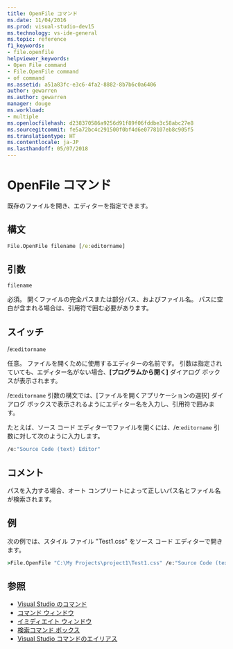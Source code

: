 ```yaml
---
title: OpenFile コマンド
ms.date: 11/04/2016
ms.prod: visual-studio-dev15
ms.technology: vs-ide-general
ms.topic: reference
f1_keywords:
- file.openfile
helpviewer_keywords:
- Open File command
- File.OpenFile command
- of command
ms.assetid: a51a83fc-e3c6-4fa2-8882-8b7b6c0a6406
author: gewarren
ms.author: gewarren
manager: douge
ms.workload:
- multiple
ms.openlocfilehash: d238370586a9256d91f89f06fddbe3c58abc27e8
ms.sourcegitcommit: fe5a72bc4c291500f0bf4d6e0778107eb8c905f5
ms.translationtype: HT
ms.contentlocale: ja-JP
ms.lasthandoff: 05/07/2018
---
```

# <a name="open-file-command"></a>OpenFile コマンド
既存のファイルを開き、エディターを指定できます。

## <a name="syntax"></a>構文

```cmd
File.OpenFile filename [/e:editorname]
```

## <a name="arguments"></a>引数
 `filename`

 必須。 開くファイルの完全パスまたは部分パス、およびファイル名。 パスに空白が含まれる場合は、引用符で囲む必要があります。

## <a name="switches"></a>スイッチ
 /e:`editorname`

 任意。 ファイルを開くために使用するエディターの名前です。 引数は指定されていても、エディター名がない場合、**[プログラムから開く]** ダイアログ ボックスが表示されます。

 /e:`editorname` 引数の構文では、[ファイルを開くアプリケーションの選択] ダイアログ ボックスで表示されるようにエディター名を入力し、引用符で囲みます。

 たとえば、ソース コード エディターでファイルを開くには、/e:`editorname` 引数に対して次のように入力します。

```cmd
/e:"Source Code (text) Editor"
```

## <a name="remarks"></a>コメント
 パスを入力する場合、オート コンプリートによって正しいパス名とファイル名が検索されます。

## <a name="example"></a>例
 次の例では、スタイル ファイル "Test1.css" をソース コード エディターで開きます。

```cmd
>File.OpenFile "C:\My Projects\project1\Test1.css" /e:"Source Code (text) Editor"
```

## <a name="see-also"></a>参照

- [Visual Studio のコマンド](../../ide/reference/visual-studio-commands.md)
- [コマンド ウィンドウ](../../ide/reference/command-window.md)
- [イミディエイト ウィンドウ](../../ide/reference/immediate-window.md)
- [検索コマンド ボックス](../../ide/find-command-box.md)
- [Visual Studio コマンドのエイリアス](../../ide/reference/visual-studio-command-aliases.md)